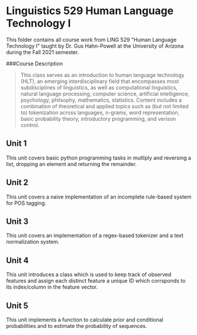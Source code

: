 # Linguistics 529 Human Language Technology I

This folder contains all course work from LING 529 "Human Language Technology I" taught by Dr. Gus Hahn-Powell at the University of Arizona during the Fall 2021 semester.

###Course Description
>This class serves as an introduction to human language technology (HLT), an emerging interdisciplinary field that encompasses most subdisciplines of linguistics, as well as computational linguistics, natural language processing, computer science, artificial intelligence, psychology, philsophy, mathematics, statistics. Content includes a combination of theoretical and applied topics such as (but not limited to) tokenization across languages, n-grams, word representation, basic probability theory, introductory programming, and verison control.



## Unit 1

This unit covers basic python programming tasks in mutliply and reversing a list, dropping an element and returning the remainder.

## Unit 2

This unit covers a naive implementation of an incomplete rule-based system for POS tagging.

## Unit 3

This unit covers an implementation of a regex-based tokenizer and a text normalization system.

## Unit 4

This unit introduces a class which is used to keep track of observed features and assign each distinct feature a unique ID which corrsponds to its index/column in the feature vector.

## Unit 5

This unit implements a function to calculate prior and conditional probabilities and to estimate the probability of sequences.

